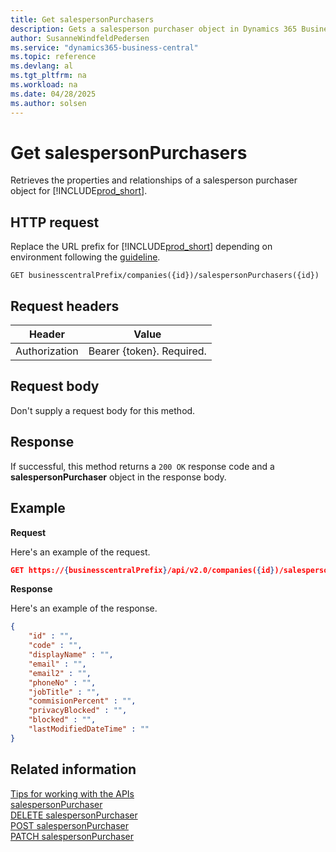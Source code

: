 ```yaml
---
title: Get salespersonPurchasers
description: Gets a salesperson purchaser object in Dynamics 365 Business Central.
author: SusanneWindfeldPedersen
ms.service: "dynamics365-business-central"
ms.topic: reference
ms.devlang: al
ms.tgt_pltfrm: na
ms.workload: na
ms.date: 04/28/2025
ms.author: solsen
---
```


<!-- NOTE: This article is an auto-generated stub from the metadata file. -->
<!-- The sections marked with an EDIT_IS_REQUIRED require manual editing. -->
# Get salespersonPurchasers

Retrieves the properties and relationships of a salesperson purchaser object for [!INCLUDE[prod_short](../../../includes/prod_short.md)].

## HTTP request

Replace the URL prefix for [!INCLUDE[prod_short](../../../includes/prod_short.md)] depending on environment following the [guideline](../../v2.0/endpoints-apis-for-dynamics.md).
<!-- START>EDIT_IS_REQUIRED. There URL for accessing the endpoint might be different -->
```
GET businesscentralPrefix/companies({id})/salespersonPurchasers({id})
```
<!-- END>EDIT_IS_REQUIRED -->
## Request headers

|Header|Value|
|------|-----|
|Authorization  |Bearer {token}. Required. |

## Request body

Don't supply a request body for this method.

## Response

If successful, this method returns a ```200 OK``` response code and a **salespersonPurchaser** object in the response body.

## Example

**Request**

Here's an example of the request.
<!-- START>EDIT_IS_REQUIRED. There URL for accessing the endpoint might be different -->
```json
GET https://{businesscentralPrefix}/api/v2.0/companies({id})/salespersonPurchasers({id})
```
<!-- END>EDIT_IS_REQUIRED -->
**Response**

Here's an example of the response.

<!-- START>EDIT_IS_REQUIRED. Fill in values for properties -->
```json
{
    "id" : "",
    "code" : "",
    "displayName" : "",
    "email" : "",
    "email2" : "",
    "phoneNo" : "",
    "jobTitle" : "",
    "commisionPercent" : "",
    "privacyBlocked" : "",
    "blocked" : "",
    "lastModifiedDateTime" : ""
}
```
<!-- END>EDIT_IS_REQUIRED -->
## Related information

[Tips for working with the APIs](/dynamics365/business-central/dev-itpro/developer/devenv-connect-apps-tips)  
[salespersonPurchaser](../resources/dynamics_salespersonPurchaser.md)  
[DELETE salespersonPurchaser](dynamics_salespersonpurchaser_delete.md)  
[POST salespersonPurchaser](dynamics_salespersonpurchaser_create.md)  
[PATCH salespersonPurchaser](dynamics_salespersonpurchaser_update.md)  
